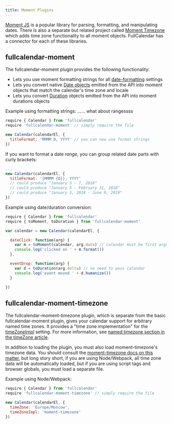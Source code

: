 ```yaml
---
title: Moment Plugins
---
```


[Moment JS](https://momentjs.com/) is a popular library for parsing, formatting, and manipulating dates. There is also a separate but related project called [Moment Timezone](https://momentjs.com/timezone/) which adds time zone functionality to all moment objects. FullCalendar has a connector for each of these libraries.


## fullcalendar-moment

The fullcalendar-moment plugin provides the following functionality:

- Lets you use moment formatting strings for all [date-formatting](date-formatting) settings
- Lets you convert native [Date objects](date-object) emitted from the API into moment objects that match the calendar's time zone and locale
- Lets you convert [Duration](duration-object) objects emitted from the API into moment durations objects

Example using formatting strings:
...... what about rangessss

```js
require { Calendar } from 'fullcalendar'
require 'fullcalendar-moment' // simply require the file

new Calendar(calendarEl, {
  titleFormat: 'MMMM D, YYYY' // you can now use format strings
})
```

If you want to format a date *range*, you can group related date parts with curly brackets:

```js
...
new Calendar(calendarEl, {
  titleFormat: '{MMMM {D}}, YYYY'
  // could produce "January 5 - 7, 2018"
  // could produce "January 5 - February 31, 2018"
  // could produce "January 5, 2018 - June 9, 2019"
})
```

Example using date/duration conversion:

```js
require { Calendar } from 'fullcalendar'
require { toMoment, toDuration } from 'fullcalendar-moment'

var calendar = new Calendar(calendarEl, {

  dateClick: function(arg) {
    var m = toMoment(calendar, arg.date) // calendar must be first argument
    console.log('clicked on ' + m.format())
  },

  eventDrop: function(arg) {
    var d = toDuration(arg.delta) // no need to pass calendar
    console.log('event moved ' + d.humanize())
  }

})
```


<h2 id='fullcalendar-moment-timezone'>fullcalendar-moment-timezone</h2>

The fullcalendar-moment-timezone plugin, which is separate from the basic fullcalendar-moment plugin, gives your calendar support for arbitrary named time zones. It provides a "time zone implementation" for the [timeZoneImpl](timeZoneImpl) setting. For more information, see [named timezone section in the timeZone article](timeZone#named-time-zones).

In addition to loading the plugin, you must also load moment-timezone's timezone data. You should consult the [moment-timezone docs on this matter](https://momentjs.com/timezone/docs/#/use-it/), but long story short, if you are using Node/Webpack, all time zone data will be automatically loaded, but if you are using script tags and browser globals, you must load a separate file.

Example using Node/Webpack:

```js
require { Calendar } from 'fullcalendar'
require 'fullcalendar-moment-timezone' // simply require the file

new Calendar(calendarEl, {
  timeZone: 'Europe/Moscow',
  timeZoneImpl: 'moment-timezone'
})
```
